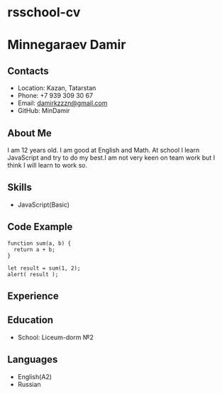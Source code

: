 # rsschool-cv
# Minnegaraev Damir
## Contacts
* Location: Kazan, Tatarstan
* Phone: +7 939 309 30 67
* Email: damirkzzzn@gmail.com
* GitHub: MinDamir
## About Me
I am 12 years old. I am good at English and Math. At school I learn JavaScript and try to do my best.I am not very keen on team work but I think I will learn to work so.
## Skills
* JavaScript(Basic)
## Code Example
```
function sum(a, b) {
  return a + b;
}

let result = sum(1, 2);
alert( result );
```
## Experience
## Education
* School: Liceum-dorm №2
## Languages
* English(A2)
* Russian
